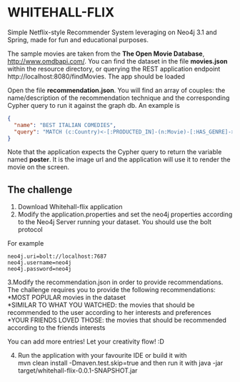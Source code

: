 # WHITEHALL-FLIX
Simple Netflix-style Recommender System leveraging on Neo4j 3.1 
and Spring, made for fun and educational purposes.  

The sample movies are taken from the **The Open Movie Database**,  http://www.omdbapi.com/.
You can find the dataset in the file **movies.json** within the
resource directory, or querying the REST application endpoint http://localhost:8080/findMovies.
The app should be loaded


 
Open the file <b>recommendation.json</b>. You will find an 
array of couples: the name/description of the recommendation technique and the corresponding Cypher 
query to run it against the graph db.
An example is 
```json
{
  "name": "BEST ITALIAN COMEDIES",
  "query": "MATCH (c:Country)<-[:PRODUCTED_IN]-(n:Movie)-[:HAS_GENRE]->(g:Genre) where g.name = 'Comedy' and c.name = 'Italy' RETURN n.poster as poster LIMIT 25"
}
```

Note that the application expects the Cypher query to return the variable named **poster**.
It is the image url and the application will use it to render the movie on the screen.

## The challenge ##
1. Download Whitehall-flix application
2. Modify the application.properties and set the neo4j properties according
to the Neo4j Server running your dataset. You should use the bolt protocol

For example  
```
neo4j.uri=bolt://localhost:7687  
neo4j.username=neo4j  
neo4j.password=neo4j  
```
3.Modify the recommendation.json in order to provide recommendations.
The challenge requires you to provide the following recommendations:
*MOST POPULAR movies in the dataset  
*SIMILAR TO WHAT YOU WATCHED: the movies that should be recommended to the user
according to her interests and preferences   
*YOUR FRIENDS LOVED THOSE: the movies that should be recommended according to the
 friends interests  
 
 You can add more entries! Let your creativity flow! :D

4. Run the application with your favourite IDE or build it with   
mvn clean install -Dmaven.test.skip=true and then run it with
java -jar target/whitehall-flix-0.0.1-SNAPSHOT.jar